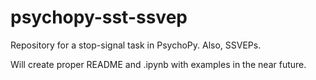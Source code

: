 # psychopy-sst-ssvep
Repository for a stop-signal task in PsychoPy. Also, SSVEPs.

Will create proper README and .ipynb with examples in the near future.

